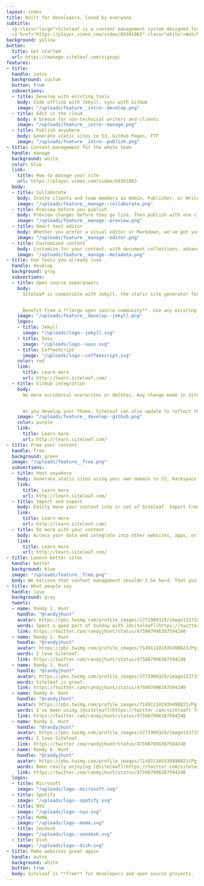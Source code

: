 ```yaml
---
layout: index
title: Built for developers, loved by everyone
subtitle:
  <p class="large">Siteleaf is a content management system designed for a better web.</p>
  <a href="https://player.vimeo.com/video/69301083" class="white">Watch the intro</a>
background: yellow
button:
  title: Get started
  url: https://manage.siteleaf.com/signup/
features:
- title:
  handle: intro
  background: custom
  button: true
  subsections:
  - title: Develop with existing tools
    body: Code offline with Jekyll, sync with GitHub
    image: "/uploads/feature__intro--develop.png"
  - title: Edit in the cloud
    body: A breeze for non-technical writers and clients
    image: "/uploads/feature__intro--manage.png"
  - title: Publish anywhere
    body: Generate static sites to S3, GitHub Pages, FTP
    image: "/uploads/feature__intro--publish.png"
- title: Content management for the whole team
  handle: manage
  background: white
  color: blue
  link:
    title: How to manage your site
    url: https://player.vimeo.com/video/69301083
  body:
  - title: Collaborate
    body: Invite clients and team members as Admin, Publisher, or Writer. Let them create or edit content without having to touch a single line of code.
    image: "/uploads/feature__manage--collaborate.png"
  - title: Preview before you publish
    body: Preview changes before they go live. Then publish with one click whenever you’re ready.
    image: "/uploads/feature__manage--preview.png"
  - title: Smart text editor
    body: Whether you prefer a visual editor or Markdown, we've got you covered. Drag and drop images or even entire text files.
    image: "/uploads/feature__manage--editor.png"
  - title: Customized content
    body: Customize for your content, with document collections, advanced metadata lists and objects, and custom permalink formats.
    image: "/uploads/feature__manage--metadata.png"
- title: Use tools you already love
  handle: develop
  background: gray
  subsections:
  - title: Open source superpowers
    body:
      Siteleaf is compatible with Jekyll, the static site generator for over half a million websites on GitHub Pages.


      Benefit from a **large open source community**. Use any existing Jekyll theme, or write your own using Liquid, Sass, and CoffeeScript.
    image: "/uploads/feature__develop--jekyll.png"
    logos:
    - title: Jekyll
      image: "/uploads/logo--jekyll.svg"
    - title: Sass
      image: "/uploads/logo--sass.svg"
    - title: CoffeeScript
      image: "/uploads/logo--coffeescript.svg"
    color: red
    link:
      title: Learn more
      url: http://learn.siteleaf.com/
  - title: GitHub integration
    body:
      No more accidental overwrites or deletes. Any change made in Siteleaf can be synced to GitHub, where you can see a log of edits, who made them, and roll back to any state, giving you a **time machine for your content**.


      As you develop your theme, Siteleaf can also update to reflect the changes you push to GitHub. Fits right into your existing workflow.
    image: "/uploads/feature__develop--github.png"
    color: purple
    link:
      title: Learn more
      url: http://learn.siteleaf.com/
- title: Free your content
  handle: free
  background: green
  image: "/uploads/feature__free.png"
  subsections:
  - title: Host anywhere
    body: Generate static sites using your own domain to S3, Rackspace, FTP, and GitHub Pages—free for developers and open source projects.
    link:
      title: Learn more
      url: http://learn.siteleaf.com/
  - title: Import and export
    body: Easily move your content into or out of Siteleaf. Import from legacy CMSs like WordPress, Drupal, Tumblr, Ghost.
    link:
      title: Learn more
      url: http://learn.siteleaf.com/
  - title: Do more with your content
    body: Access your data and integrate into other websites, apps, or anything else. Automate your workflow with Zapier.
    link:
      title: Learn more
      url: http://learn.siteleaf.com/
- title: Launch better sites
  handle: better
  background: blue
  image: "/uploads/feature__free.png"
  body: We believe that content management shouldn't be hard. That you should be able to host your website anywhere you want. That websites should be able to outlive their CMS. That our tools should be simplified, not dumbed down.
- title: What people say
  handle: love
  background: gray
  tweets:
  - name: Randy J. Hunt
    handle: "@randyjhunt"
    avatar: https://pbs.twimg.com/profile_images/1771989329/image1327197190_bigger.png
    words: Spent a good part of Sunday with [@siteleaf](https://twitter.com/siteleaf), and have to say, the simplicity continues to do it for me.
    link: https://twitter.com/randyjhunt/status/475987996387594240
  - name: Randy 2. Hunt
    handle: "@randyjhunt"
    avatar: https://pbs.twimg.com/profile_images/714911101939490823/PgjvIyjY_bigger.jpg
    words: I love Siteleaf.
    link: https://twitter.com/randyjhunt/status/475987996387594240
  - name: Randy 3. Hunt
    handle: "@randyjhunt"
    avatar: https://pbs.twimg.com/profile_images/1771989329/image1327197190_bigger.png
    words: Siteleaf is great.
    link: https://twitter.com/randyjhunt/status/475987996387594240
  - name: Randy 4. Hunt
    handle: "@randyjhunt"
    avatar: https://pbs.twimg.com/profile_images/714911101939490823/PgjvIyjY_bigger.jpg
    words: I've been using [@siteleaf](https://twitter.com/siteleaf) for 15 minutes and I'm already impressed. Simple set-up, a clear, concise interface, and amazing customer service!
    link: https://twitter.com/randyjhunt/status/475987996387594240
  - name: Randy 5. Hunt
    handle: "@randyjhunt"
    avatar: https://pbs.twimg.com/profile_images/1771989329/image1327197190_bigger.png
    words: I love Siteleaf.
    link: https://twitter.com/randyjhunt/status/475987996387594240
  - name: Randy 6. Hunt
    handle: "@randyjhunt"
    avatar: https://pbs.twimg.com/profile_images/714911101939490823/PgjvIyjY_bigger.jpg
    words: Been really enjoying [@siteleaf](https://twitter.com/siteleaf). The simplicity is refreshing
    link: https://twitter.com/randyjhunt/status/475987996387594240
  logos:
  - title: Microsoft
    image: "/uploads/logo--microsoft.svg"
  - title: Spotify
    image: "/uploads/logo--spotify.svg"
  - title: NYU
    image: "/uploads/logo--nyu.svg"
  - title: MoMA
    image: "/uploads/logo--moma.svg"
  - title: Zendesk
    image: "/uploads/logo--zendesk.svg"
  - title: Dish
    image: "/uploads/logo--dish.svg"
- title: Make websites great again
  handle: outro
  background: white
  button: true
  body: Siteleaf is **free** for developers and open source projects.
---
```



